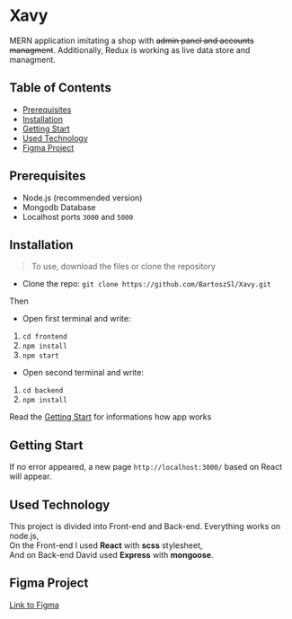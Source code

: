 # Xavy

MERN application imitating a shop with ~~admin panel and accounts managment~~. Additionally, Redux is working as live data store and managment. 

## Table of Contents
- [Prerequisites](#prerequisites)
- [Installation](#installation)
- [Getting Start](#getting-start)
- [Used Technology](#used-technology)
- [Figma Project](#figma-project)

## Prerequisites
- Node.js (recommended version)
- Mongodb Database
- Localhost ports ``3000`` and ``5000``

## Installation 

> To use, download the files or clone the repository

- Clone the repo: ``git clone https://github.com/BartoszSl/Xavy.git``

Then

- Open first terminal and write:
1. ``cd frontend``
2. ``npm install``
3. ``npm start``

- Open second terminal and write:
1. ``cd backend``
2. ``npm install``

Read the [Getting Start](#getting-start) for informations how app works

## Getting Start

If no error appeared, a new page ``http://localhost:3000/`` based on React will appear. 



## Used Technology

This project is divided into Front-end and Back-end. Everything works on node.js,<br/>
On the Front-end I used **React** with **scss** stylesheet, <br/>
And on Back-end David used **Express** with **mongoose**.

## Figma Project

[Link to Figma](https://www.figma.com/file/OG8HO2KxiIGpz4biwgp5W7/Untitled?type=design&node-id=98%3A19&mode=dev)
